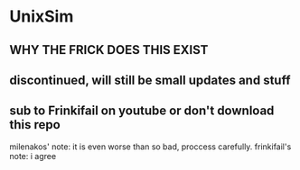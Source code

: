 # UnixSim
## WHY THE FRICK DOES THIS EXIST
## discontinued, will still be small updates and stuff
## sub to Frinkifail on youtube or don't download this repo

milenakos' note: it is even worse than so bad, proccess carefully.
frinkifail's note: i agree
